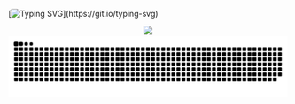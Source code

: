 [![Typing SVG](https://readme-typing-svg.demolab.com?font=Fira+Code&weight=600&pause=1000&color=75F76A&random=false&width=435&lines=Ol%C3%A1%2C+eu+me+chamo+Lizis;Seja+bem-vindo(a)!)](https://git.io/typing-svg)

<div align="center">
  <img src="https://github-readme-stats.vercel.app/api?username=lizis-bianca&theme=moltack&show_icons=true&hide=stars,issues&count_private=true"/>
</div>

<div>
  <img src="https://raw.githubusercontent.com/platane/snk/output/github-contribution-grid-snake.svg"/>
</div>
